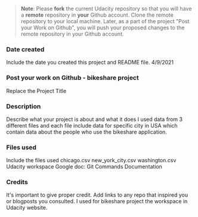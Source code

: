 >**Note**: Please **fork** the current Udacity repository so that you will have a **remote** repository in **your** Github account. Clone the remote repository to your local machine. Later, as a part of the project "Post your Work on Github", you will push your proposed changes to the remote repository in your Github account.

### Date created
Include the date you created this project and README file.
4/9/2021
### Post your work on Github - bikeshare project
Replace the Project Title

### Description
Describe what your project is about and what it does
I used data from 3 different files and each file include data for specific city in USA which contain data about the people who use the bikeshare application.
### Files used
Include the files used
chicago.csv
new_york_city.csv
washington.csv
Udacity workspace
Google doc: Git Commands Documentation
### Credits
It's important to give proper credit. Add links to any repo that inspired you or blogposts you consulted.
I used for bikeshare project the workspace in Udacity website.
